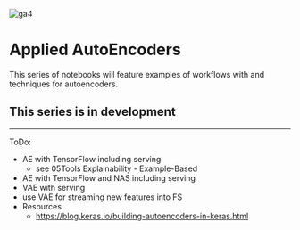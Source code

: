![ga4](https://www.google-analytics.com/collect?v=2&tid=G-6VDTYWLKX6&cid=1&en=page_view&sid=1&dl=statmike%2Fvertex-ai-mlops%2FApplied+Autoencoders&dt=readme.md)

# Applied AutoEncoders
This series of notebooks will feature examples of workflows with and techniques for autoencoders.

## This series is in development

---
ToDo:
- AE with TensorFlow including serving
    - see 05Tools Explainability - Example-Based
- AE with TensorFlow and NAS including serving
- VAE with serving
- use VAE for streaming new features into FS
- Resources
    - https://blog.keras.io/building-autoencoders-in-keras.html